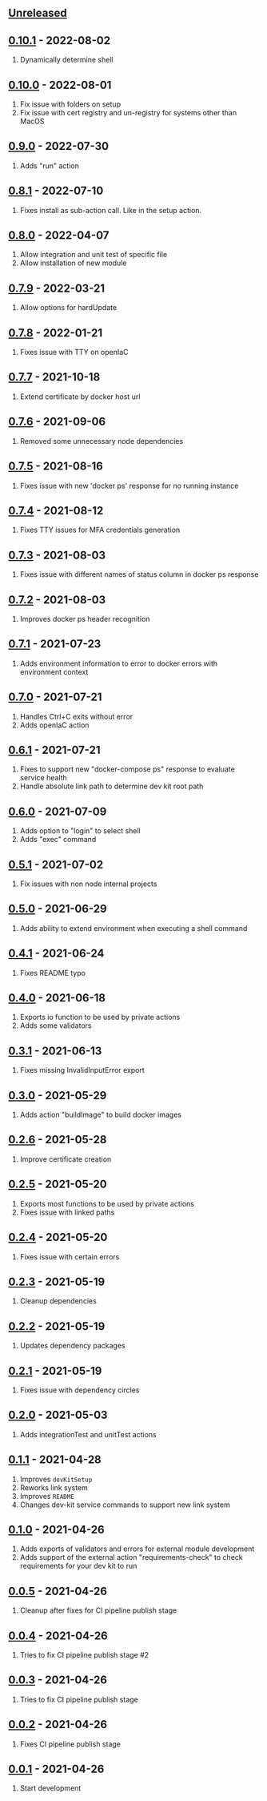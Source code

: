 ## [Unreleased]

## [0.10.1][] - 2022-08-02

1. Dynamically determine shell

## [0.10.0][] - 2022-08-01

1. Fix issue with folders on setup
2. Fix issue with cert registry and un-registry for systems other than MacOS

## [0.9.0][] - 2022-07-30

1. Adds "run" action

## [0.8.1][] - 2022-07-10

1. Fixes install as sub-action call. Like in the setup action.

## [0.8.0][] - 2022-04-07

1. Allow integration and unit test of specific file
2. Allow installation of new module

## [0.7.9][] - 2022-03-21

1. Allow options for hardUpdate

## [0.7.8][] - 2022-01-21

1. Fixes issue with TTY on openIaC

## [0.7.7][] - 2021-10-18

1. Extend certificate by docker host url

## [0.7.6][] - 2021-09-06

1. Removed some unnecessary node dependencies

## [0.7.5][] - 2021-08-16

1. Fixes issue with new 'docker ps' response for no running instance

## [0.7.4][] - 2021-08-12

1. Fixes TTY issues for MFA credentials generation

## [0.7.3][] - 2021-08-03

1. Fixes issue with different names of status column in docker ps response

## [0.7.2][] - 2021-08-03

1. Improves docker ps header recognition

## [0.7.1][] - 2021-07-23

1. Adds environment information to error to docker errors with environment context

## [0.7.0][] - 2021-07-21

1. Handles Ctrl+C exits without error
1. Adds openIaC action

## [0.6.1][] - 2021-07-21

1. Fixes to support new "docker-compose ps" response to evaluate service health
1. Handle absolute link path to determine dev kit root path 

## [0.6.0][] - 2021-07-09

1. Adds option to "login" to select shell
1. Adds "exec" command

## [0.5.1][] - 2021-07-02

1. Fix issues with non node internal projects

## [0.5.0][] - 2021-06-29

1. Adds ability to extend environment when executing a shell command

## [0.4.1][] - 2021-06-24

1. Fixes README typo

## [0.4.0][] - 2021-06-18

1. Exports io function to be used by private actions
1. Adds some validators

## [0.3.1][] - 2021-06-13

1. Fixes missing InvalidInputError export

## [0.3.0][] - 2021-05-29

1. Adds action "buildImage" to build docker images

## [0.2.6][] - 2021-05-28

1. Improve certificate creation

## [0.2.5][] - 2021-05-20

1. Exports most functions to be used by private actions
1. Fixes issue with linked paths

## [0.2.4][] - 2021-05-20

1. Fixes issue with certain errors

## [0.2.3][] - 2021-05-19

1. Cleanup dependencies

## [0.2.2][] - 2021-05-19

1. Updates dependency packages

## [0.2.1][] - 2021-05-19

1. Fixes issue with dependency circles

## [0.2.0][] - 2021-05-03

1. Adds integrationTest and unitTest actions

## [0.1.1][] - 2021-04-28

1. Improves `devKitSetup`
1. Reworks link system
1. Improves `README`
1. Changes dev-kit service commands to support new link system

## [0.1.0][] - 2021-04-26

1. Adds exports of validators and errors for external module development
1. Adds support of the external action "requirements-check" to check requirements for your dev kit to run

## [0.0.5][] - 2021-04-26

1. Cleanup after fixes for CI pipeline publish stage

## [0.0.4][] - 2021-04-26

1. Tries to fix CI pipeline publish stage #2

## [0.0.3][] - 2021-04-26

1. Tries to fix CI pipeline publish stage

## [0.0.2][] - 2021-04-26

1. Fixes CI pipeline publish stage

## [0.0.1][] - 2021-04-26

1. Start development


[Unreleased]: https://github.com/TarSzator/dev-kit/compare/v0.10.1...HEAD
[0.10.1]: https://github.com/TarSzator/dev-kit/compare/v0.10.0...v0.10.1
[0.10.0]: https://github.com/TarSzator/dev-kit/compare/v0.9.0...v0.10.0
[0.9.0]: https://github.com/TarSzator/dev-kit/compare/v0.8.1...v0.9.0
[0.8.1]: https://github.com/TarSzator/dev-kit/compare/v0.8.0...v0.8.1
[0.8.0]: https://github.com/TarSzator/dev-kit/compare/v0.7.9...v0.8.0
[0.7.9]: https://github.com/TarSzator/dev-kit/compare/v0.7.8...v0.7.9
[0.7.8]: https://github.com/TarSzator/dev-kit/compare/v0.7.7...v0.7.8
[0.7.7]: https://github.com/TarSzator/dev-kit/compare/v0.7.6...v0.7.7
[0.7.6]: https://github.com/TarSzator/dev-kit/compare/v0.7.5...v0.7.6
[0.7.5]: https://github.com/TarSzator/dev-kit/compare/v0.7.4...v0.7.5
[0.7.4]: https://github.com/TarSzator/dev-kit/compare/v0.7.3...v0.7.4
[0.7.3]: https://github.com/TarSzator/dev-kit/compare/v0.7.2...v0.7.3
[0.7.2]: https://github.com/TarSzator/dev-kit/compare/v0.7.1...v0.7.2
[0.7.1]: https://github.com/TarSzator/dev-kit/compare/v0.7.0...v0.7.1
[0.7.0]: https://github.com/TarSzator/dev-kit/compare/v0.6.1...v0.7.0
[0.6.1]: https://github.com/TarSzator/dev-kit/compare/v0.6.0...v0.6.1
[0.6.0]: https://github.com/TarSzator/dev-kit/compare/v0.5.1...v0.6.0
[0.5.1]: https://github.com/TarSzator/dev-kit/compare/v0.5.0...v0.5.1
[0.5.0]: https://github.com/TarSzator/dev-kit/compare/v0.4.1...v0.5.0
[0.4.1]: https://github.com/TarSzator/dev-kit/compare/v0.4.0...v0.4.1
[0.4.0]: https://github.com/TarSzator/dev-kit/compare/v0.3.1...v0.4.0
[0.3.1]: https://github.com/TarSzator/dev-kit/compare/v0.3.0...v0.3.1
[0.3.0]: https://github.com/TarSzator/dev-kit/compare/v0.2.6...v0.3.0
[0.2.6]: https://github.com/TarSzator/dev-kit/compare/v0.2.5...v0.2.6
[0.2.5]: https://github.com/TarSzator/dev-kit/compare/v0.2.4...v0.2.5
[0.2.4]: https://github.com/TarSzator/dev-kit/compare/v0.2.3...v0.2.4
[0.2.3]: https://github.com/TarSzator/dev-kit/compare/v0.2.2...v0.2.3
[0.2.2]: https://github.com/TarSzator/dev-kit/compare/v0.2.1...v0.2.2
[0.2.1]: https://github.com/TarSzator/dev-kit/compare/v0.2.0...v0.2.1
[0.2.0]: https://github.com/TarSzator/dev-kit/compare/v0.1.1...v0.2.0
[0.1.1]: https://github.com/TarSzator/dev-kit/compare/v0.1.0...v0.1.1
[0.1.0]: https://github.com/TarSzator/dev-kit/compare/v0.0.5...v0.1.0
[0.0.5]: https://github.com/TarSzator/dev-kit/compare/v0.0.4...v0.0.5
[0.0.4]: https://github.com/TarSzator/dev-kit/compare/v0.0.3...v0.0.4
[0.0.3]: https://github.com/TarSzator/dev-kit/compare/v0.0.2...v0.0.3
[0.0.2]: https://github.com/TarSzator/dev-kit/compare/v0.0.1...v0.0.2
[0.0.1]: https://github.com/TarSzator/dev-kit/tree/v0.0.1
